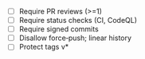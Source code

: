- [ ] Require PR reviews (>=1)
- [ ] Require status checks (CI, CodeQL)
- [ ] Require signed commits
- [ ] Disallow force‑push; linear history
- [ ] Protect tags v*